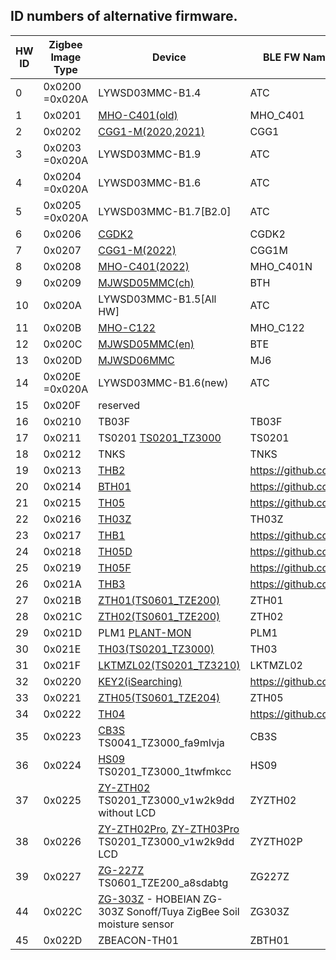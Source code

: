 
## ID numbers of alternative firmware.

| HW ID | Zigbee Image Type | Device | BLE FW Name (bin files) |
|--|--|--|--|
|  0 | 0x0200 =0x020A | LYWSD03MMC-B1.4 | ATC |
|  1 | 0x0201 | [MHO-C401(old)](https://pvvx.github.io/MHO_C401) | MHO_C401 |
|  2 | 0x0202 | [CGG1-M(2020,2021)](https://pvvx.github.io/CGG1) | CGG1 |
|  3 | 0x0203 =0x020A | LYWSD03MMC-B1.9 | ATC |
|  4 | 0x0204 =0x020A | LYWSD03MMC-B1.6 | ATC |
|  5 | 0x0205 =0x020A | LYWSD03MMC-B1.7[B2.0] | ATC |
|  6 | 0x0206 | [CGDK2](https://pvvx.github.io/CGDK2) | CGDK2 |
|  7 | 0x0207 | [CGG1-M(2022)](https://pvvx.github.io/CGG1_2022) | CGG1M |
|  8 | 0x0208 | [MHO-C401(2022)](https://pvvx.github.io/MHO_C401N) | MHO_C401N |
|  9 | 0x0209 | [MJWSD05MMC(ch)](https://pvvx.github.io/MJWSD05MMC) | BTH |
| 10 | 0x020A | LYWSD03MMC-B1.5[All HW] | ATC |
| 11 | 0x020B | [MHO-C122](https://pvvx.github.io/MHO_C122) | MHO_C122 |
| 12 | 0x020C | [MJWSD05MMC(en)](https://pvvx.github.io/MJWSD05MMC) | BTE |
| 13 | 0x020D | [MJWSD06MMC](https://pvvx.github.io/MJWSD06MMC) | MJ6 |
| 14 | 0x020E =0x020A | LYWSD03MMC-B1.6(new) | ATC |
| 15 | 0x020F | reserved | |
| 16 | 0x0210 | TB03F | TB03F | 
| 17 | 0x0211 | TS0201 [TS0201_TZ3000](https://pvvx.github.io/TS0201_TZ3000) | TS0201 |
| 18 | 0x0212 | TNKS | TNKS |
| 19 | 0x0213 | [THB2](https://pvvx.github.io/THB2) | https://github.com/pvvx/THB2 |
| 20 | 0x0214 | [BTH01](https://pvvx.github.io/BTH01) | https://github.com/pvvx/THB2 |
| 21 | 0x0215 | [TH05](https://pvvx.github.io/TH-05) | https://github.com/pvvx/THB2 |
| 22 | 0x0216 | [TH03Z](https://pvvx.github.io/TH03Z) | TH03Z |
| 23 | 0x0217 | [THB1](https://pvvx.github.io/THB1) | https://github.com/pvvx/THB2 |
| 24 | 0x0218 | [TH05D](https://pvvx.github.io/TH05-v1.3) |https://github.com/pvvx/THB2 |
| 25 | 0x0219 | [TH05F](https://pvvx.github.io/TH05F) | https://github.com/pvvx/THB2 |
| 26 | 0x021A | [THB3](https://pvvx.github.io/THB3) | https://github.com/pvvx/THB2 |
| 27 | 0x021B | [ZTH01(TS0601_TZE200)](https://pvvx.github.io/TS0601_TZE200_zth01) | ZTH01 |
| 28 | 0x021C | [ZTH02(TS0601_TZE200)](https://pvvx.github.io/TS0601_TZE200_zth02) | ZTH02 |
| 29 | 0x021D | PLM1 [PLANT-MON](https://pvvx.github.io/PLANT-MON) | PLM1 |
| 30 | 0x021E | [TH03(TS0201_TZ3000)](https://pvvx.github.io/TS0201_TZ3000_TH03) | TH03 |
| 31 | 0x021F | [LKTMZL02(TS0201_TZ3210)](https://pvvx.github.io/LKTMZL02) | LKTMZL02 |
| 32 | 0x0220 | [KEY2(iSearching)](https://pvvx.github.io/iSearching) | https://github.com/pvvx/THB2 |
| 33 | 0x0221 | [ZTH05(TS0601_TZE204)](https://pvvx.github.io/TS0601_TZE204) | ZTH05 |
| 34 | 0x0222 | [TH04](https://pvvx.github.io/TH04) | https://github.com/pvvx/THB2 |
| 35 | 0x0223 | [CB3S](https://pvvx.github.io/TS0041_TZ3000_fa9mlvja) TS0041_TZ3000_fa9mlvja | CB3S |
| 36 | 0x0224 | [HS09](https://pvvx.github.io/TS0201_TZ3000_1twfmkcc) TS0201_TZ3000_1twfmkcc | HS09 |
| 37 | 0x0225 | [ZY-ZTH02](https://pvvx.github.io/ZY-ZTH02) TS0201_TZ3000_v1w2k9dd without LCD | ZYZTH02 |
| 38 | 0x0226 | [ZY-ZTH02Pro](https://pvvx.github.io/ZY-ZTH02Pro), [ZY-ZTH03Pro](https://pvvx.github.io/TS0201_TZ3000_v1w2k9dd) TS0201_TZ3000_v1w2k9dd LCD | ZYZTH02P |
| 39 | 0x0227 | [ZG-227Z](https://pvvx.github.io/ZG-227Z) TS0601_TZE200_a8sdabtg | ZG227Z |
| 44 | 0x022C | [ZG-303Z](https://pvvx.github.io/ZG-303Z) - HOBEIAN ZG-303Z Sonoff/Tuya ZigBee Soil moisture sensor | ZG303Z |
| 45 | 0x022D | ZBEACON-TH01 | ZBTH01 |

